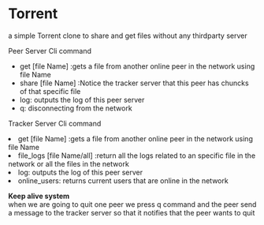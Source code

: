 # Torrent
a simple Torrent clone to share and get files without any thirdparty server

Peer Server Cli command 
<ul>
<li> get [file Name] :gets a file from another online peer in the network using file Name</li>

<li>share [file Name] :Notice the tracker server that this peer has chuncks of that specific file </li>

<li>log: outputs the log of this peer server </li>

<li>q: disconnecting from the network</li>

</ul>


Tracker Server Cli command

<li> get [file Name] :gets a file from another online peer in the network using file Name</li>

<li> file_logs [file Name/all] :return all the logs related to an specific file in the network or all the files in the network </li>

<li>log: outputs the log of this peer server </li>

<li>online_users: returns current users that are online in the network</li>


</ul>


<b>Keep alive system</b>
</br>
when we are going to quit one peer we press q command and the peer send a message to the tracker server so that it notifies that the peer wants to quit


